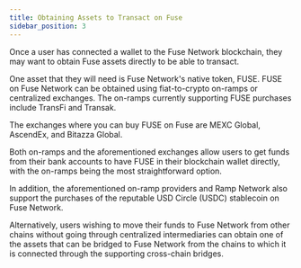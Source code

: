 ```yaml
---
title: Obtaining Assets to Transact on Fuse
sidebar_position: 3
---
```


Once a user has connected a wallet to the Fuse Network blockchain, they may want to obtain Fuse assets directly to be able to transact.

One asset that they will need is Fuse Network's native token, FUSE. FUSE on Fuse Network can be obtained using fiat-to-crypto on-ramps or centralized exchanges. The on-ramps currently supporting FUSE purchases include TransFi and Transak.

The exchanges where you can buy FUSE on Fuse are MEXC Global, AscendEx, and Bitazza Global.

Both on-ramps and the aforementioned exchanges allow users to get funds from their bank accounts to have FUSE in their blockchain wallet directly, with the on-ramps being the most straightforward option.

In addition, the aforementioned on-ramp providers and Ramp Network also support the purchases of the reputable USD Circle (USDC) stablecoin on Fuse Network.

Alternatively, users wishing to move their funds to Fuse Network from other chains without going through centralized intermediaries can obtain one of the assets that can be bridged to Fuse Network from the chains to which it is connected through the supporting cross-chain bridges.
